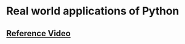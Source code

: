 # Real world applications of Python
## [Reference Video](https://drive.google.com/file/d/1zEsCp8xSO9qbgV9so2S-lbY8QqMzIq34/view?usp=sharing)
